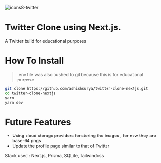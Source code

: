 ![icons8-twitter](https://user-images.githubusercontent.com/72222785/173170872-3933bd9b-89e6-4919-923e-543c0857bf4f.gif)

# Twitter Clone using Next.js.

A Twitter build for educational purposes

# How To Install

> .env file was also pushed to git because this is for educational purpose

```sh
git clone https://github.com/ashishsurya/twitter-clone-nextjs.git
cd twitter-clone-nextjs
yarn
yarn dev
```

# Future Features

 - Using cloud storage providers for storing the images , for now they are base-64 pngs
 - Update the profile page similar to that of Twitter


Stack used : Next.js, Prisma, SQLite, Tailwindcss
